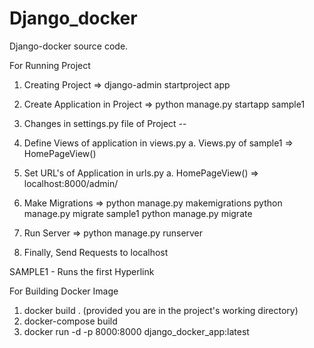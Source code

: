 # Django_docker
Django-docker source code.

For Running Project
1. Creating Project => django-admin startproject app
2. Create Application in Project => python manage.py startapp sample1
3. Changes in settings.py file of Project -- 
4. Define Views of application in views.py
	a. Views.py of sample1 => HomePageView()

5. Set URL's of Application in urls.py
	a. HomePageView() => localhost:8000/admin/
    
6. Make Migrations =>
	python manage.py makemigrations
	python manage.py migrate sample1
	python manage.py migrate

7. Run Server => python manage.py runserver
8. Finally, Send Requests to localhost


SAMPLE1 - Runs the first Hyperlink

For Building Docker Image
1. docker build . (provided you are in the project's working directory)
2. docker-compose build
3. docker run -d -p 8000:8000 django_docker_app:latest

